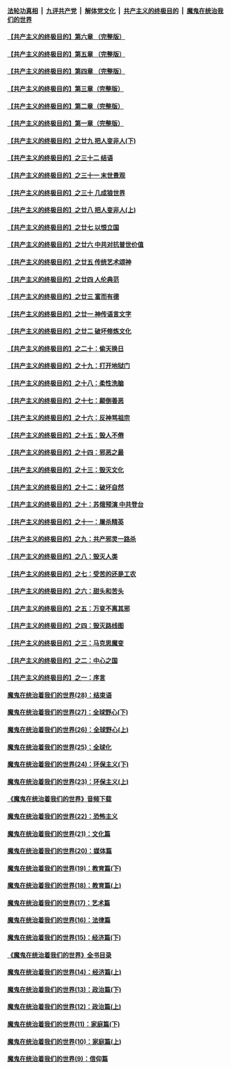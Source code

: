 

####  [法轮功真相](../../../../basic/blob/master/README.md?t=06170731) &nbsp;|&nbsp; [九评共产党](../../../../9ping.md/blob/master/README.md?t=06170731) &nbsp;|&nbsp; [解体党文化](../../../../jtdwh.md/blob/master/README.md?t=06170731)  &nbsp;|&nbsp; [共产主义的终极目的](../../../../gczydzjmd.md/blob/master/README.md?t=06170731) &nbsp;|&nbsp; [魔鬼在统治我们的世界](../../../../mgztzwmdsj.md/blob/master/README.md?t=06170731) 

#### [【共产主义的终极目的】第六章 （完整版）](../pages/nsc422/n11428913.md?t=06170731) 

#### [【共产主义的终极目的】第五章 （完整版）](../pages/nsc422/n11428912.md?t=06170731) 

#### [【共产主义的终极目的】第四章 （完整版）](../pages/nsc422/n11428907.md?t=06170731) 

#### [【共产主义的终极目的】第三章（完整版）](../pages/nsc422/n11428848.md?t=06170731) 

#### [【共产主义的终极目的】第二章（完整版）](../pages/nsc422/n11428831.md?t=06170731) 

#### [【共产主义的终极目的】第一章（完整版）](../pages/nsc422/n11417651.md?t=06170731) 

#### [【共产主义的终极目的】之廿九 把人变非人(下)](../pages/nsc422/n11344140.md?t=06170731) 

#### [【共产主义的终极目的】之三十二 结语](../pages/nsc422/n11360535.md?t=06170731) 

#### [【共产主义的终极目的】之三十一 末世景观](../pages/nsc422/n11351129.md?t=06170731) 

#### [【共产主义的终极目的】之三十 几成狼世界](../pages/nsc422/n11348280.md?t=06170731) 

#### [【共产主义的终极目的】之廿八 把人变非人(上)](../pages/nsc422/n11340492.md?t=06170731) 

#### [【共产主义的终极目的】之廿七 以恨立国](../pages/nsc422/n11336944.md?t=06170731) 

#### [【共产主义的终极目的】之廿六 中共对抗普世价值](../pages/nsc422/n11324785.md?t=06170731) 

#### [【共产主义的终极目的】之廿五 传统艺术颂神](../pages/nsc422/n11296396.md?t=06170731) 

#### [【共产主义的终极目的】之廿四 人伦典范](../pages/nsc422/n11296397.md?t=06170731) 

#### [【共产主义的终极目的】之廿三 富而有德](../pages/nsc422/n11283598.md?t=06170731) 

#### [【共产主义的终极目的】之廿一 神传语言文字](../pages/nsc422/n11263265.md?t=06170731) 

#### [【共产主义的终极目的】之廿二 破坏修炼文化](../pages/nsc422/n11245728.md?t=06170731) 

#### [【共产主义的终极目的】之二十：偷天换日](../pages/nsc422/n11238846.md?t=06170731) 

#### [【共产主义的终极目的】之十九：打开地狱门](../pages/nsc422/n11206376.md?t=06170731) 

#### [【共产主义的终极目的】之十八：柔性洗脑](../pages/nsc422/n11199994.md?t=06170731) 

#### [【共产主义的终极目的】之十七：颠倒善恶](../pages/nsc422/n11179782.md?t=06170731) 

#### [【共产主义的终极目的】之十六：反神骂祖宗](../pages/nsc422/n11166798.md?t=06170731) 

#### [【共产主义的终极目的】之十五：毁人不倦](../pages/nsc422/n11166792.md?t=06170731) 

#### [【共产主义的终极目的】之十四：邪恶之最](../pages/nsc422/n11150249.md?t=06170731) 

#### [【共产主义的终极目的】之十三：毁灭文化](../pages/nsc422/n11135227.md?t=06170731) 

#### [【共产主义的终极目的】之十二：破坏自然](../pages/nsc422/n11135214.md?t=06170731) 

#### [【共产主义的终极目的】之十：苏俄预演 中共登台](../pages/nsc422/n11118424.md?t=06170731) 

#### [【共产主义的终极目的】之十一：屠杀精英](../pages/nsc422/n11118442.md?t=06170731) 

#### [【共产主义的终极目的】之九：共产邪灵一路杀](../pages/nsc422/n11114139.md?t=06170731) 

#### [【共产主义的终极目的】之八：毁灭人类](../pages/nsc422/n11108503.md?t=06170731) 

#### [【共产主义的终极目的】之七：受苦的还是工农](../pages/nsc422/n11101809.md?t=06170731) 

#### [【共产主义的终极目的】之六：甜头和苦头](../pages/nsc422/n11096971.md?t=06170731) 

#### [【共产主义的终极目的】之五：万变不离其邪](../pages/nsc422/n11091285.md?t=06170731) 

#### [【共产主义的终极目的】之四：毁灭路线图](../pages/nsc422/n11086284.md?t=06170731) 

#### [【共产主义的终极目的】之三：马克思魔变](../pages/nsc422/n11061941.md?t=06170731) 

#### [【共产主义的终极目的】之二：中心之国](../pages/nsc422/n11047728.md?t=06170731) 

#### [【共产主义的终极目的】之一：序言](../pages/nsc422/n11086077.md?t=06170731) 

#### [魔鬼在统治着我们的世界(28)：结束语](../pages/nsc422/n10936246.md?t=06170731) 

#### [魔鬼在统治着我们的世界(27)：全球野心(下)](../pages/nsc422/n10928319.md?t=06170731) 

#### [魔鬼在统治着我们的世界(26)：全球野心(上)](../pages/nsc422/n10900318.md?t=06170731) 

#### [魔鬼在统治着我们的世界(25)：全球化](../pages/nsc422/n10788205.md?t=06170731) 

#### [魔鬼在统治着我们的世界(24)：环保主义(下)](../pages/nsc422/n10695307.md?t=06170731) 

#### [魔鬼在统治着我们的世界(23)：环保主义(上)](../pages/nsc422/n10688613.md?t=06170731) 

#### [《魔鬼在统治着我们的世界》音频下载](../pages/nsc422/n10635553.md?t=06170731) 

#### [魔鬼在统治着我们的世界(22)：恐怖主义](../pages/nsc422/n10614727.md?t=06170731) 

#### [魔鬼在统治着我们的世界(21)：文化篇](../pages/nsc422/n10597706.md?t=06170731) 

#### [魔鬼在统治着我们的世界(20)：媒体篇](../pages/nsc422/n10586579.md?t=06170731) 

#### [魔鬼在统治着我们的世界(19)：教育篇(下)](../pages/nsc422/n10564808.md?t=06170731) 

#### [魔鬼在统治着我们的世界(18)：教育篇(上)](../pages/nsc422/n10526970.md?t=06170731) 

#### [魔鬼在统治着我们的世界(17)：艺术篇](../pages/nsc422/n10499093.md?t=06170731) 

#### [魔鬼在统治着我们的世界(16)：法律篇](../pages/nsc422/n10485969.md?t=06170731) 

#### [魔鬼在统治着我们的世界(15)：经济篇(下)](../pages/nsc422/n10469975.md?t=06170731) 

#### [《魔鬼在统治着我们的世界》全书目录](../pages/nsc422/n10464261.md?t=06170731) 

#### [魔鬼在统治着我们的世界(14)：经济篇(上)](../pages/nsc422/n10457370.md?t=06170731) 

#### [魔鬼在统治着我们的世界(13)：政治篇(下)](../pages/nsc422/n10448270.md?t=06170731) 

#### [魔鬼在统治着我们的世界(12)：政治篇(上)](../pages/nsc422/n10444576.md?t=06170731) 

#### [魔鬼在统治着我们的世界(11)：家庭篇(下)](../pages/nsc422/n10440961.md?t=06170731) 

#### [魔鬼在统治着我们的世界(10)：家庭篇(上)](../pages/nsc422/n10435448.md?t=06170731) 

#### [魔鬼在统治着我们的世界(9)：信仰篇](../pages/nsc422/n10432159.md?t=06170731) 


